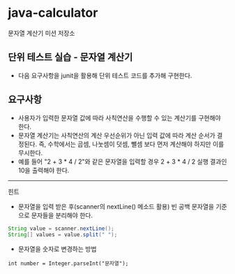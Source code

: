 # java-calculator
문자열 계산기 미션 저장소

## 단위 테스트 실습 - 문자열 계산기
- 다음 요구사항을 junit을 활용해 단위 테스트 코드를 추가해 구현한다.
## 요구사항
- 사용자가 입력한 문자열 값에 따라 사칙연산을 수행할 수 있는 계산기를 구현해야 한다.
- 문자열 계산기는 사칙연산의 계산 우선순위가 아닌 입력 값에 따라 계산 순서가 결정된다. 즉, 수학에서는 곱셈, 나눗셈이 덧셈, 뺄셈 보다 먼저 계산해야 하지만 이를 무시한다.
- 예를 들어 "2 + 3 * 4 / 2"와 같은 문자열을 입력할 경우 2 + 3 * 4 / 2 실행 결과인 10을 출력해야 한다.

---

힌트
- 문자열을 입력 받은 후(scanner의 nextLine() 메소드 활용) 빈 공백 문자열을 기준으로 문자들을 분리해야 한다.
```java
String value = scanner.nextLine();
String[] values = value.split(" ");
```
- 문자열을 숫자로 변경하는 방법

`int number = Integer.parseInt("문자열");`
